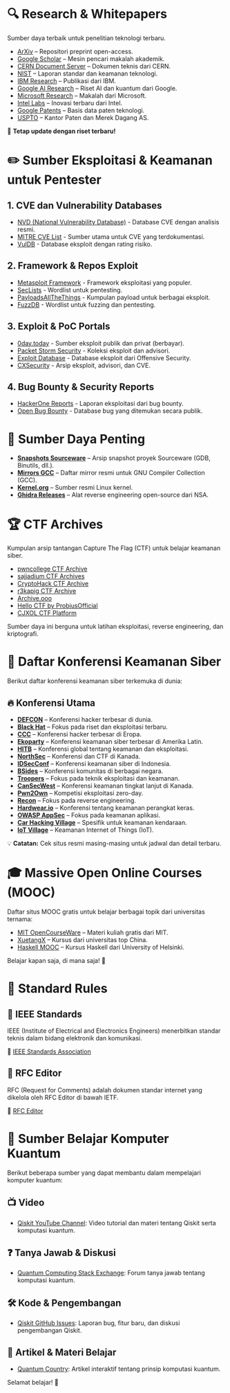 # 🔍 Research & Whitepapers  

Sumber daya terbaik untuk penelitian teknologi terbaru.  

- [ArXiv](https://arxiv.org) – Repositori preprint open-access.  
- [Google Scholar](https://scholar.google.com) – Mesin pencari makalah akademik.  
- [CERN Document Server](https://cds.cern.ch) – Dokumen teknis dari CERN.  
- [NIST](https://www.nist.gov) – Laporan standar dan keamanan teknologi.  
- [IBM Research](https://research.ibm.com/publications) – Publikasi dari IBM.  
- [Google AI Research](https://ai.google/research/) – Riset AI dan kuantum dari Google.  
- [Microsoft Research](https://www.microsoft.com/en-us/research/) – Makalah dari Microsoft.  
- [Intel Labs](https://www.intel.com/content/www/us/en/research/overview.html) – Inovasi terbaru dari Intel.  
- [Google Patents](https://patents.google.com) – Basis data paten teknologi.  
- [USPTO](https://www.uspto.gov) – Kantor Paten dan Merek Dagang AS.  

🚀 **Tetap update dengan riset terbaru!**


# ✏️ Sumber Eksploitasi & Keamanan untuk Pentester

## 1. CVE dan Vulnerability Databases
- [NVD (National Vulnerability Database)](https://nvd.nist.gov/) - Database CVE dengan analisis resmi.
- [MITRE CVE List](https://cve.mitre.org/) - Sumber utama untuk CVE yang terdokumentasi.
- [VulDB](https://vuldb.com/) - Database eksploit dengan rating risiko.

## 2. Framework & Repos Exploit
- [Metasploit Framework](https://www.metasploit.com/) - Framework eksploitasi yang populer.
- [SecLists](https://github.com/danielmiessler/SecLists) - Wordlist untuk pentesting.
- [PayloadsAllTheThings](https://github.com/swisskyrepo/PayloadsAllTheThings) - Kumpulan payload untuk berbagai eksploit.
- [FuzzDB](https://github.com/fuzzdb-project/fuzzdb) - Wordlist untuk fuzzing dan pentesting.

## 3. Exploit & PoC Portals
- [0day.today](https://0day.today/) - Sumber eksploit publik dan privat (berbayar).  
- [Packet Storm Security](https://packetstormsecurity.com/) - Koleksi eksploit dan advisori.  
- [Exploit Database](https://www.exploit-db.com/) - Database eksploit dari Offensive Security.  
- [CXSecurity](https://cxsecurity.com/) - Arsip eksploit, advisori, dan CVE.

## 4. Bug Bounty & Security Reports
- [HackerOne Reports](https://hackerone.com/hacktivity) - Laporan eksploitasi dari bug bounty.
- [Open Bug Bounty](https://www.openbugbounty.org/) - Database bug yang ditemukan secara publik.



# 💎 Sumber Daya Penting  

- **[Snapshots Sourceware](https://snapshots.sourceware.org/)** – Arsip snapshot proyek Sourceware (GDB, Binutils, dll.). 
- **[Mirrors GCC](https://gcc.gnu.org/mirrors.html)** – Daftar mirror resmi untuk GNU Compiler Collection (GCC).  
- **[Kernel.org](https://kernel.org/)** – Sumber resmi Linux kernel.  
- **[Ghidra Releases](https://github.com/NationalSecurityAgency/ghidra/releases)** – Alat reverse engineering open-source dari NSA.




# 🏆 CTF Archives

Kumpulan arsip tantangan Capture The Flag (CTF) untuk belajar keamanan siber.  

- [pwncollege CTF Archive](https://github.com/pwncollege/ctf-archive)  
- [sajjadium CTF Archives](https://github.com/sajjadium/ctf-archives)  
- [CryptoHack CTF Archive](https://cryptohack.org/challenges/ctf-archive/)  
- [r3kapig CTF Archive](https://r3kapig-not1on.notion.site/Index-docs-format-09007cb92ef649838d8057a64f0d99dc)  
- [Archive.ooo](https://archive.ooo/)  
- [Hello CTF by ProbiusOfficial](https://github.com/ProbiusOfficial/Hello-CTF)  
- [CJXOL CTF Platform](https://www.cjxol.com/)  

Sumber daya ini berguna untuk latihan eksploitasi, reverse engineering, dan kriptografi.



# 📌 Daftar Konferensi Keamanan Siber

Berikut daftar konferensi keamanan siber terkemuka di dunia:

## 🔥 Konferensi Utama
- **[DEFCON](https://defcon.org/)** – Konferensi hacker terbesar di dunia.  
- **[Black Hat](https://www.blackhat.com/)** – Fokus pada riset dan eksploitasi terbaru.  
- **[CCC](https://www.ccc.de/en/)** – Konferensi hacker terbesar di Eropa.  
- **[Ekoparty](https://ekoparty.org/)** – Konferensi keamanan siber terbesar di Amerika Latin.  
- **[HITB](https://conference.hitb.org/)** – Konferensi global tentang keamanan dan eksploitasi.  
- **[NorthSec](https://nsec.io/)** – Konferensi dan CTF di Kanada.  
- **[IDSecConf](https://www.its.ac.id/news/2024/10/30/gelar-idsecconf-2024-its-kupas-bahasan-siber-security/)** – Konferensi keamanan siber di Indonesia.  
- **[BSides](https://www.securitybsides.com/)** – Konferensi komunitas di berbagai negara.  
- **[Troopers](https://www.troopers.de/)** – Fokus pada teknik eksploitasi dan keamanan.  
- **[CanSecWest](https://cansecwest.com/)** – Konferensi keamanan tingkat lanjut di Kanada.  
- **[Pwn2Own](https://www.zerodayinitiative.com/Pwn2Own/)** – Kompetisi eksploitasi zero-day.  
- **[Recon](https://recon.cx/)** – Fokus pada reverse engineering.  
- **[Hardwear.io](https://hardwear.io/)** – Konferensi tentang keamanan perangkat keras.  
- **[OWASP AppSec](https://owasp.org/events/)** – Fokus pada keamanan aplikasi.  
- **[Car Hacking Village](https://www.carhackingvillage.com/)** – Spesifik untuk keamanan kendaraan.  
- **[IoT Village](https://www.iotvillage.org/)** – Keamanan Internet of Things (IoT).  

💡 **Catatan:** Cek situs resmi masing-masing untuk jadwal dan detail terbaru.


# 🎓 Massive Open Online Courses (MOOC)

Daftar situs MOOC gratis untuk belajar berbagai topik dari universitas ternama:

- [MIT OpenCourseWare](https://ocw.mit.edu/) – Materi kuliah gratis dari MIT.  
- [XuetangX](https://www.xuetangx.com/) – Kursus dari universitas top China.  
- [Haskell MOOC](https://haskell.mooc.fi/) – Kursus Haskell dari University of Helsinki.  

Belajar kapan saja, di mana saja! 🚀





# 📘 Standard Rules

## 🔹 IEEE Standards
IEEE (Institute of Electrical and Electronics Engineers) menerbitkan standar teknis dalam bidang elektronik dan komunikasi.

🔗 [IEEE Standards Association](https://standards.ieee.org/)

## 🔹 RFC Editor
RFC (Request for Comments) adalah dokumen standar internet yang dikelola oleh RFC Editor di bawah IETF.

🔗 [RFC Editor](https://www.rfc-editor.org/)



# 🔐 Sumber Belajar Komputer Kuantum

Berikut beberapa sumber yang dapat membantu dalam mempelajari komputer kuantum:

## 📺 Video
- [Qiskit YouTube Channel](https://m.youtube.com/@qiskit/): Video tutorial dan materi tentang Qiskit serta komputasi kuantum.

## ❓ Tanya Jawab & Diskusi
- [Quantum Computing Stack Exchange](https://quantumcomputing.stackexchange.com/): Forum tanya jawab tentang komputasi kuantum.

## 🛠️ Kode & Pengembangan
- [Qiskit GitHub Issues](https://github.com/Qiskit/qiskit/issues): Laporan bug, fitur baru, dan diskusi pengembangan Qiskit.

## 📖 Artikel & Materi Belajar
- [Quantum Country](https://quantum.country/): Artikel interaktif tentang prinsip komputasi kuantum.

Selamat belajar! 🚀


